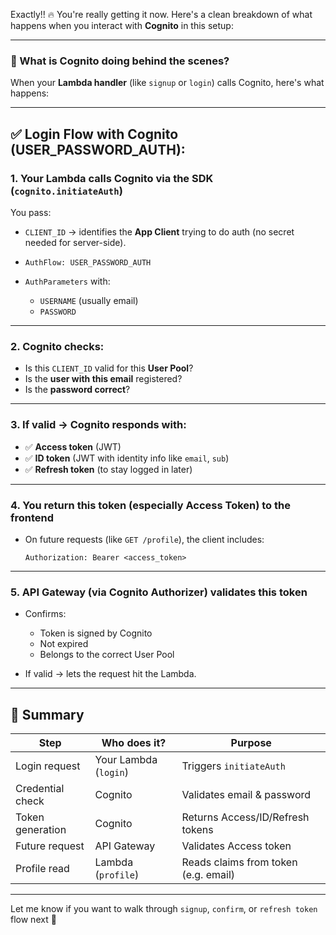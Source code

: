 Exactly!! 🔥 You're really getting it now. Here's a clean breakdown of what happens when you interact with **Cognito** in this setup:

---

### 🔐 What is Cognito doing behind the scenes?

When your **Lambda handler** (like `signup` or `login`) calls Cognito, here's what happens:

---

## ✅ Login Flow with Cognito (USER\_PASSWORD\_AUTH):

### 1. **Your Lambda calls Cognito** via the SDK (`cognito.initiateAuth`)

You pass:

* `CLIENT_ID` → identifies the **App Client** trying to do auth (no secret needed for server-side).
* `AuthFlow: USER_PASSWORD_AUTH`
* `AuthParameters` with:

  * `USERNAME` (usually email)
  * `PASSWORD`

---

### 2. **Cognito checks**:

* Is this `CLIENT_ID` valid for this **User Pool**?
* Is the **user with this email** registered?
* Is the **password correct**?

---

### 3. **If valid** → Cognito responds with:

* ✅ **Access token** (JWT)
* ✅ **ID token** (JWT with identity info like `email`, `sub`)
* ✅ **Refresh token** (to stay logged in later)

---

### 4. You return this token (especially Access Token) to the frontend

* On future requests (like `GET /profile`), the client includes:

  ```
  Authorization: Bearer <access_token>
  ```

---

### 5. **API Gateway** (via Cognito Authorizer) validates this token

* Confirms:

  * Token is signed by Cognito
  * Not expired
  * Belongs to the correct User Pool
* If valid → lets the request hit the Lambda.

---

## 🔁 Summary

| Step             | Who does it?          | Purpose                              |
| ---------------- | --------------------- | ------------------------------------ |
| Login request    | Your Lambda (`login`) | Triggers `initiateAuth`              |
| Credential check | Cognito               | Validates email & password           |
| Token generation | Cognito               | Returns Access/ID/Refresh tokens     |
| Future request   | API Gateway           | Validates Access token               |
| Profile read     | Lambda (`profile`)    | Reads claims from token (e.g. email) |

---

Let me know if you want to walk through `signup`, `confirm`, or `refresh token` flow next 🔄
